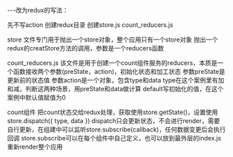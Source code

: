 ---改为redux的写法：

先不写action
创建redux目录  创建store.js  count_reducers.js

store
文件专门用于抛出一个store对象，整个应用只有一个store对象
抛出一个redux的creatStore方法的调用，参数是一个reducers函数

count_reducers.js
该文件是用于创建一个count组件服务的reducers，本质是一个函数接收两个参数(preState，action)，初始化状态和加工状态
参数preState是更新前的状态值
参数action是一个对象，包含type和data
type在这个案例里有加和减，判断这两种场景，用preState和data做计算
default写初始化的值，在这个案例中默认值赋值为0

count组件
把count状态交给redux处理，获取使用store.getState()，设置使用store.dispatch({ type, data })
dispatch只会更新状态，不会进行render，需要自行更新，在组建中可以监听store.subscribe(callback)，任何数据变更后会执行回调
store.subscribe可以在每个组件中自己定义，也可以放到最外层的index.js重新render整个应用